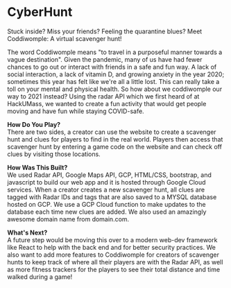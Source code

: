 # CyberHunt

Stuck inside? Miss your friends? Feeling the quarantine blues? Meet Coddiwomple: A virtual scavenger hunt!

The word Coddiwomple means "to travel in a purposeful manner towards a vague destination". Given the pandemic, many of us have had fewer chances to go out or interact with friends in a safe and fun way. A lack of social interaction, a lack of vitamin D, and growing anxiety in the year 2020; sometimes this year has felt like we're all a little lost. This can really take a toll on your mental and physical health. So how about we coddiwomple our way to 2021 instead? Using the radar API which we first heard of at HackUMass, we wanted to create a fun activity that would get people moving and have fun while staying COVID-safe. 

<b> How Do You Play? </b>
<br>
There are two sides, a creator can use the website to create a scavenger hunt and clues for players to find in the real world. Players then access that scavenger hunt by entering a game code on the website and can check off clues by visiting those locations.

<b> How Was This Built? </b>
<br>
We used Radar API, Google Maps API, GCP, HTML/CSS, bootstrap, and javascript to build our web app and it is hosted through Google Cloud services. When a creator creates a new scavenger hunt, all clues are tagged with Radar IDs and tags that are also saved to a MYSQL database hosted on GCP. We use a GCP Cloud function to make updates to the database each time new clues are added. We also used an amazingly awesome domain name from domain.com. 

<b> What's Next? </b>
<br>
A future step would be moving this over to a modern web-dev framework like React to help with the back end and for better security practices. We also want to add more features to Coddiwomple for creators of scavenger hunts to keep track of where all their players are with the Radar API, as well as more fitness trackers for the players to see their total distance and time walked during a game!
